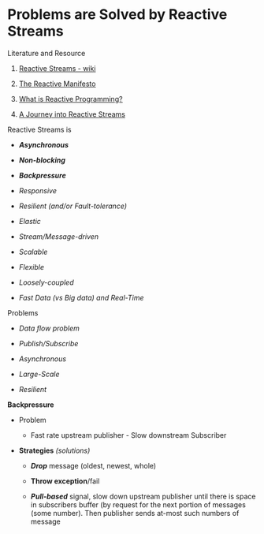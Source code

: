 # Problems are Solved by Reactive Streams

Literature and Resource

1. [<u>Reactive Streams -
   wiki</u>](https://en.wikipedia.org/wiki/Reactive_Streams)

2. [<u>The Reactive Manifesto</u>](https://www.reactivemanifesto.org/)

3. [<u>What is Reactive
   Programming?</u>](https://blog.redelastic.com/what-is-reactive-programming-bc9fa7f4a7fc)

4. [<u>A Journey into Reactive
   Streams</u>](https://blog.redelastic.com/a-journey-into-reactive-streams-5ee2a9cd7e29#.2wqcc3cja)

Reactive Streams is

- ***Asynchronous***

- ***Non-blocking***

- ***Backpressure***

- *Responsive*

- *Resilient (and/or Fault-tolerance)*

- *Elastic*

- *Stream/Message-driven*

- *Scalable*

- *Flexible*

- *Loosely-coupled*

- *Fast Data (vs Big data) and Real-Time*

Problems

- *Data flow problem*

- *Publish/Subscribe*

- *Asynchronous*

- *Large-Scale*

- *Resilient*

**Backpressure**

- Problem

    - Fast rate upstream publisher - Slow downstream Subscriber

- **Strategies** *(solutions)*

    - ***Drop*** message (oldest, newest, whole)

    - **Throw exception**/fail

    - ***Pull-based*** signal, slow down upstream publisher until there is
      space in subscribers buffer (by request for the next portion of
      messages (some number). Then publisher sends at-most such numbers of
      message
